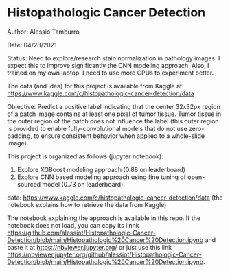 # Histopathologic Cancer Detection

Author: Alessio Tamburro

Date: 04/28/2021

Status: Need to explore/research stain normalization in pathology images. I expect this to improve significantly the CNN modeling approach. Also, I trained on my own laptop. I need to use more CPUs to experiment better.

The data (and idea) for this project is available from Kaggle at https://www.kaggle.com/c/histopathologic-cancer-detection/data

Objective:
Predict a positive label indicating that the center 32x32px region of a patch image contains at least one pixel of tumor tissue. Tumor tissue in the outer region of the patch does not influence the label (this outer region is provided to enable fully-convolutional models that do not use zero-padding, to ensure consistent behavior when applied to a whole-slide image).

This project is organized as follows (jupyter notebook): 
1. Explore XGBoost modeling approach (0.88 on leaderboard)
2. Explore CNN based modeling approach using fine tuning of open-sourced model (0.73 on leaderboard).

data: https://www.kaggle.com/c/histopathologic-cancer-detection/data (the notebook explains how to retrieve the data from Kaggle)

The notebook explaining the approach is available in this repo. If the notebook does not load, you can copy its linnk
https://github.com/alessiot/Histopathologic-Cancer-Detection/blob/main/Histopathologic%20Cancer%20Detection.ipynb and paste it at https://nbviewer.jupyter.org/ or just use this link https://nbviewer.jupyter.org/github/alessiot/Histopathologic-Cancer-Detection/blob/main/Histopathologic%20Cancer%20Detection.ipynb.

